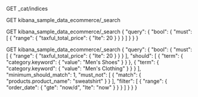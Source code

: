 

GET _cat/indices




GET kibana_sample_data_ecommerce/_search

GET kibana_sample_data_ecommerce/_search
{
  "query": {
    "bool": {
      "must": [
        {
          "range": {
            "taxful_total_price": {
              "lte": 20
            }
          }
        }
      ]
    }
  }
}

GET kibana_sample_data_ecommerce/_search
{
  "query": {
    "bool": {
      "must": [
        {
          "range": {
            "taxful_total_price": {
              "lte": 20
            }
          }
        }
      ],
      "should": [
        {
          "term": {
            "category.keyword": {
              "value": "Men's Shoes"
            }
          }
        },
        {
          "term": {
            "category.keyword": {
              "value": "Men's Clothing"
            }
          }
        }
      ],
      "minimum_should_match": 1,
      "must_not": [
        {
          "match": {
            "products.product_name": "sweatshirt"
          }
        }
      ],
      "filter": [
        {
          "range": {
            "order_date": {
              "gte": "now/d",
              "lte": "now"
            }
          }
        }
      ]
    }
  }
}